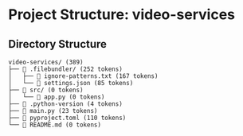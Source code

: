 # Project Structure: video-services
## Directory Structure
```
video-services/ (389)
├── 📁 .filebundler/ (252 tokens)
│   ├── 📄 ignore-patterns.txt (167 tokens)
│   └── 📄 settings.json (85 tokens)
├── 📁 src/ (0 tokens)
│   └── 📄 app.py (0 tokens)
├── 📄 .python-version (4 tokens)
├── 📄 main.py (23 tokens)
├── 📄 pyproject.toml (110 tokens)
└── 📄 README.md (0 tokens)
```
